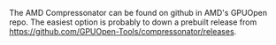 
The AMD Compressonator can be found on github in AMD's GPUOpen repo. The easiest option is probably to down a prebuilt release from https://github.com/GPUOpen-Tools/compressonator/releases.

